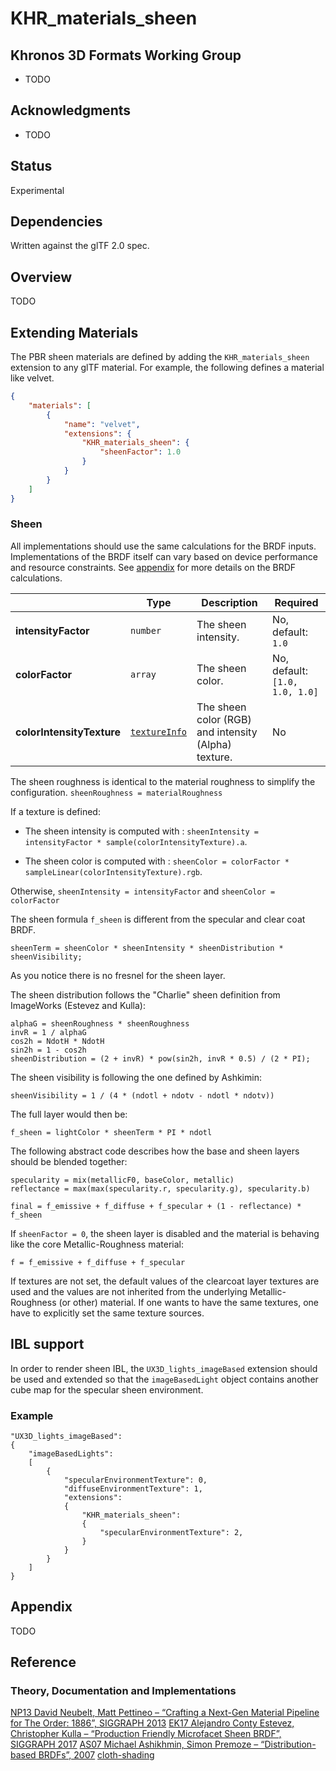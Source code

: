 # KHR\_materials\_sheen

## Khronos 3D Formats Working Group

* TODO

## Acknowledgments

* TODO

## Status

Experimental

## Dependencies

Written against the glTF 2.0 spec.

## Overview

TODO

## Extending Materials

The PBR sheen materials are defined by adding the `KHR_materials_sheen` extension to any glTF material.
For example, the following defines a material like velvet.

```json
{
    "materials": [
        {
            "name": "velvet",
            "extensions": {
                "KHR_materials_sheen": {
                    "sheenFactor": 1.0
                }
            }
        }
    ]
}
```

### Sheen

All implementations should use the same calculations for the BRDF inputs. Implementations of the BRDF itself can vary based on device performance and resource constraints. See [appendix](/specification/2.0/README.md#appendix-b-brdf-implementation) for more details on the BRDF calculations.

|                                  | Type                                                                            | Description                            | Required                       |
|----------------------------------|---------------------------------------------------------------------------------|----------------------------------------|--------------------------------|
|**intensityFactor**               | `number`                                                                        | The sheen intensity.                   | No, default: `1.0`             |
|**colorFactor**                   | `array`                                                                         | The sheen color.                       | No, default: `[1.0, 1.0, 1.0]` |
|**colorIntensityTexture**         | [`textureInfo`](/specification/2.0/README.md#reference-textureInfo)             | The sheen color (RGB) and intensity (Alpha) texture. | No               |


The sheen roughness is identical to the material roughness to simplify the configuration. `sheenRoughness = materialRoughness`

If a texture is defined:
* The sheen intensity is computed with : `sheenIntensity = intensityFactor * sample(colorIntensityTexture).a`.

* The sheen color is computed with : `sheenColor = colorFactor * sampleLinear(colorIntensityTexture).rgb`.

Otherwise, `sheenIntensity = intensityFactor` and `sheenColor = colorFactor`

The sheen formula `f_sheen` is different from the specular and clear coat BRDF.
```
sheenTerm = sheenColor * sheenIntensity * sheenDistribution * sheenVisibility;
```

As you notice there is no fresnel for the sheen layer.

The sheen distribution follows the "Charlie" sheen definition from ImageWorks (Estevez and Kulla):
```
alphaG = sheenRoughness * sheenRoughness
invR = 1 / alphaG
cos2h = NdotH * NdotH
sin2h = 1 - cos2h
sheenDistribution = (2 + invR) * pow(sin2h, invR * 0.5) / (2 * PI);
```

The sheen visibility is following the one defined by Ashkimin:
```
sheenVisibility = 1 / (4 * (ndotl + ndotv - ndotl * ndotv))
```

The full layer would then be:
```
f_sheen = lightColor * sheenTerm * PI * ndotl
```

The following abstract code describes how the base and sheen layers should be blended together:
```
specularity = mix(metallicF0, baseColor, metallic)
reflectance = max(max(specularity.r, specularity.g), specularity.b)

final = f_emissive + f_diffuse + f_specular + (1 - reflectance) * f_sheen
```

If `sheenFactor = 0`, the sheen layer is disabled and the material is behaving like the core Metallic-Roughness material:

```
f = f_emissive + f_diffuse + f_specular
```

If textures are not set, the default values of the clearcoat layer textures are used and the values are not inherited from the underlying Metallic-Roughness (or other) material. If one wants to have the same textures, one have to explicitly set the same texture sources.

## IBL support

In order to render sheen IBL, the `UX3D_lights_imageBased` extension should be used and extended so that the `imageBasedLight` object contains another cube map for the specular sheen environment.

### Example

```
"UX3D_lights_imageBased":
{
    "imageBasedLights":
    [
        {
            "specularEnvironmentTexture": 0,
            "diffuseEnvironmentTexture": 1,
            "extensions":
            {
                "KHR_materials_sheen":
                {
                    "specularEnvironmentTexture": 2,
                }
            }
        }
    ]
}
```

## Appendix

TODO

## Reference

### Theory, Documentation and Implementations

[NP13 David Neubelt, Matt Pettineo – “Crafting a Next-Gen Material Pipeline for The Order: 1886”, SIGGRAPH 2013](https://blog.selfshadow.com/publications/s2013-shading-course/rad/s2013_pbs_rad_notes.pdf)
[EK17 Alejandro Conty Estevez, Christopher Kulla – “Production Friendly Microfacet Sheen BRDF”, SIGGRAPH 2017](https://blog.selfshadow.com/publications/s2017-shading-course/imageworks/s2017_pbs_imageworks_sheen.pdf)
[AS07 Michael Ashikhmin, Simon Premoze – “Distribution-based BRDFs”, 2007](http://www.cs.utah.edu/~premoze/dbrdf/dBRDF.pdf)
[cloth-shading](https://knarkowicz.wordpress.com/2018/01/04/cloth-shading/)